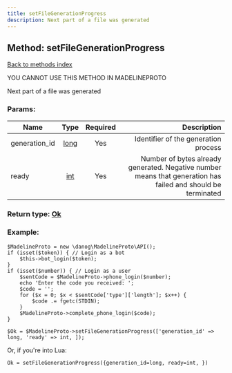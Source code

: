 ```yaml
---
title: setFileGenerationProgress
description: Next part of a file was generated
---
```

## Method: setFileGenerationProgress  
[Back to methods index](index.md)


YOU CANNOT USE THIS METHOD IN MADELINEPROTO


Next part of a file was generated

### Params:

| Name     |    Type       | Required | Description |
|----------|:-------------:|:--------:|------------:|
|generation\_id|[long](../types/long.md) | Yes|Identifier of the generation process|
|ready|[int](../types/int.md) | Yes|Number of bytes already generated. Negative number means that generation has failed and should be terminated|


### Return type: [Ok](../types/Ok.md)

### Example:


```
$MadelineProto = new \danog\MadelineProto\API();
if (isset($token)) { // Login as a bot
    $this->bot_login($token);
}
if (isset($number)) { // Login as a user
    $sentCode = $MadelineProto->phone_login($number);
    echo 'Enter the code you received: ';
    $code = '';
    for ($x = 0; $x < $sentCode['type']['length']; $x++) {
        $code .= fgetc(STDIN);
    }
    $MadelineProto->complete_phone_login($code);
}

$Ok = $MadelineProto->setFileGenerationProgress(['generation_id' => long, 'ready' => int, ]);
```

Or, if you're into Lua:

```
Ok = setFileGenerationProgress({generation_id=long, ready=int, })
```

